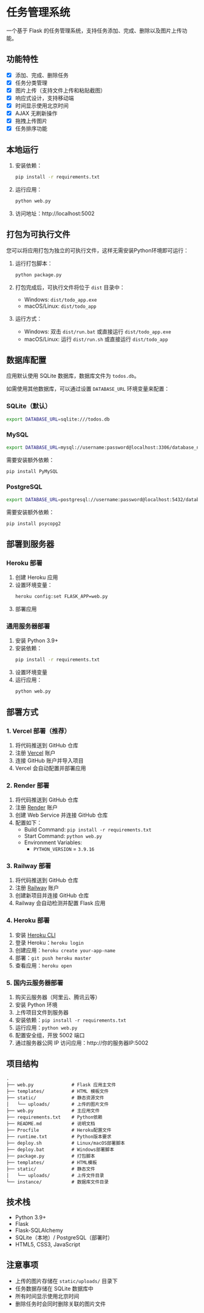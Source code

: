 # 任务管理系统

一个基于 Flask 的任务管理系统，支持任务添加、完成、删除以及图片上传功能。

## 功能特性

- [x] 添加、完成、删除任务
- [x] 任务分类管理
- [x] 图片上传（支持文件上传和粘贴截图）
- [x] 响应式设计，支持移动端
- [x] 时间显示使用北京时间
- [x] AJAX 无刷新操作
- [x] 拖拽上传图片
- [x] 任务排序功能

## 本地运行

1. 安装依赖：
   ```bash
   pip install -r requirements.txt
   ```

2. 运行应用：
   ```bash
   python web.py
   ```

3. 访问地址：http://localhost:5002

## 打包为可执行文件

您可以将应用打包为独立的可执行文件，这样无需安装Python环境即可运行：

1. 运行打包脚本：
   ```bash
   python package.py
   ```

2. 打包完成后，可执行文件将位于 `dist` 目录中：
   - Windows: `dist/todo_app.exe`
   - macOS/Linux: `dist/todo_app`

3. 运行方式：
   - Windows: 双击 `dist/run.bat` 或直接运行 `dist/todo_app.exe`
   - macOS/Linux: 运行 `dist/run.sh` 或直接运行 `dist/todo_app`

## 数据库配置

应用默认使用 SQLite 数据库，数据库文件为 `todos.db`。

如需使用其他数据库，可以通过设置 `DATABASE_URL` 环境变量来配置：

### SQLite（默认）
```bash
export DATABASE_URL=sqlite:///todos.db
```

### MySQL
```bash
export DATABASE_URL=mysql://username:password@localhost:3306/database_name
```

需要安装额外依赖：
```bash
pip install PyMySQL
```

### PostgreSQL
```bash
export DATABASE_URL=postgresql://username:password@localhost:5432/database_name
```

需要安装额外依赖：
```bash
pip install psycopg2
```

## 部署到服务器

### Heroku 部署

1. 创建 Heroku 应用
2. 设置环境变量：
   ```bash
   heroku config:set FLASK_APP=web.py
   ```
3. 部署应用

### 通用服务器部署

1. 安装 Python 3.9+
2. 安装依赖：
   ```bash
   pip install -r requirements.txt
   ```
3. 设置环境变量
4. 运行应用：
   ```bash
   python web.py
   ```

## 部署方式

### 1. Vercel 部署（推荐）

1. 将代码推送到 GitHub 仓库
2. 注册 [Vercel](https://vercel.com/) 账户
3. 连接 GitHub 账户并导入项目
4. Vercel 会自动配置并部署应用

### 2. Render 部署

1. 将代码推送到 GitHub 仓库
2. 注册 [Render](https://render.com/) 账户
3. 创建 Web Service 并连接 GitHub 仓库
4. 配置如下：
   - Build Command: `pip install -r requirements.txt`
   - Start Command: `python web.py`
   - Environment Variables:
     - `PYTHON_VERSION` = `3.9.16`

### 3. Railway 部署

1. 将代码推送到 GitHub 仓库
2. 注册 [Railway](https://railway.app/) 账户
3. 创建新项目并连接 GitHub 仓库
4. Railway 会自动检测并配置 Flask 应用

### 4. Heroku 部署

1. 安装 [Heroku CLI](https://devcenter.heroku.com/articles/heroku-cli)
2. 登录 Heroku：`heroku login`
3. 创建应用：`heroku create your-app-name`
4. 部署：`git push heroku master`
5. 查看应用：`heroku open`

### 5. 国内云服务器部署

1. 购买云服务器（阿里云、腾讯云等）
2. 安装 Python 环境
3. 上传项目文件到服务器
4. 安装依赖：`pip install -r requirements.txt`
5. 运行应用：`python web.py`
6. 配置安全组，开放 5002 端口
7. 通过服务器公网 IP 访问应用：http://你的服务器IP:5002

## 项目结构

```
.
├── web.py              # Flask 应用主文件
├── templates/          # HTML 模板文件
├── static/             # 静态资源文件
│   └── uploads/        # 上传的图片文件
├── web.py              # 主应用文件
├── requirements.txt    # Python依赖
├── README.md           # 说明文档
├── Procfile            # Heroku配置文件
├── runtime.txt         # Python版本要求
├── deploy.sh           # Linux/macOS部署脚本
├── deploy.bat          # Windows部署脚本
├── package.py          # 打包脚本
├── templates/          # HTML模板
├── static/             # 静态文件
│   └── uploads/        # 上传文件目录
└── instance/           # 数据库文件目录
```

## 技术栈

- Python 3.9+
- Flask
- Flask-SQLAlchemy
- SQLite（本地）/ PostgreSQL（部署时）
- HTML5, CSS3, JavaScript

## 注意事项

- 上传的图片存储在 `static/uploads/` 目录下
- 任务数据存储在 SQLite 数据库中
- 所有时间显示使用北京时间
- 删除任务时会同时删除关联的图片文件